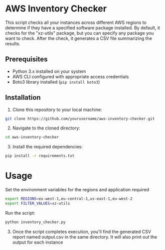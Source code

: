# AWS Inventory Checker

This script checks all your instances across different AWS regions to determine if they have a specified software package installed. By default, it checks for the "xz-utils" package, but you can specify any package you want to check. After the check, it generates a CSV file summarizing the results.

## Prerequisites

- Python 3.x installed on your system
- AWS CLI configured with appropriate access credentials
- Boto3 library installed (`pip install boto3`)

## Installation

1. Clone this repository to your local machine:

```bash
git clone https://github.com/yourusername/aws-inventory-checker.git
```

2. Navigate to the cloned directory:
```bash
cd aws-inventory-checker
```

3. Install the required dependencies:
```bash
pip install -r requirements.txt
```
# Usage
Set the environment variables for the regions and application required
```bash
export REGIONS=eu-west-1,eu-central-1,us-east-1,eu-west-2
export FILTER_VALUES=xz-utils
```

Run the script:
```bash
python inventory_checker.py
```

3. Once the script completes execution, you'll find the generated CSV report named output.csv in the same directory. It will also print out the output for each instance
